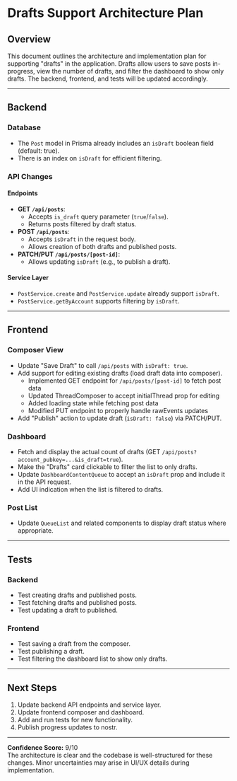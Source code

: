 # Drafts Support Architecture Plan

## Overview

This document outlines the architecture and implementation plan for supporting "drafts" in the application. Drafts allow users to save posts in-progress, view the number of drafts, and filter the dashboard to show only drafts. The backend, frontend, and tests will be updated accordingly.

---

## Backend

### Database
- The `Post` model in Prisma already includes an `isDraft` boolean field (default: true).
- There is an index on `isDraft` for efficient filtering.

### API Changes

#### Endpoints
- **GET `/api/posts`**:  
  - Accepts `is_draft` query parameter (`true`/`false`).
  - Returns posts filtered by draft status.
- **POST `/api/posts`**:  
  - Accepts `isDraft` in the request body.
  - Allows creation of both drafts and published posts.
- **PATCH/PUT `/api/posts/[post-id]`**:  
  - Allows updating `isDraft` (e.g., to publish a draft).

#### Service Layer
- `PostService.create` and `PostService.update` already support `isDraft`.
- `PostService.getByAccount` supports filtering by `isDraft`.

---

## Frontend

### Composer View
- Update "Save Draft" to call `/api/posts` with `isDraft: true`.
- Add support for editing existing drafts (load draft data into composer).
  - Implemented GET endpoint for `/api/posts/[post-id]` to fetch post data
  - Updated ThreadComposer to accept initialThread prop for editing
  - Added loading state while fetching post data
  - Modified PUT endpoint to properly handle rawEvents updates
- Add "Publish" action to update draft (`isDraft: false`) via PATCH/PUT.

### Dashboard
- Fetch and display the actual count of drafts (GET `/api/posts?account_pubkey=...&is_draft=true`).
- Make the "Drafts" card clickable to filter the list to only drafts.
- Update `DashboardContentQueue` to accept an `isDraft` prop and include it in the API request.
- Add UI indication when the list is filtered to drafts.

### Post List
- Update `QueueList` and related components to display draft status where appropriate.

---

## Tests

### Backend
- Test creating drafts and published posts.
- Test fetching drafts and published posts.
- Test updating a draft to published.

### Frontend
- Test saving a draft from the composer.
- Test publishing a draft.
- Test filtering the dashboard list to show only drafts.

---

## Next Steps

1. Update backend API endpoints and service layer.
2. Update frontend composer and dashboard.
3. Add and run tests for new functionality.
4. Publish progress updates to nostr.

---

**Confidence Score:** 9/10  
The architecture is clear and the codebase is well-structured for these changes. Minor uncertainties may arise in UI/UX details during implementation.
